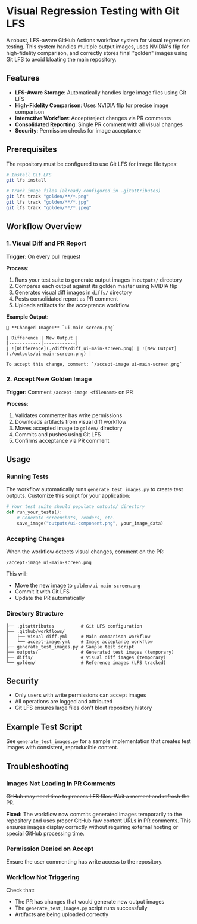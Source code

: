 # Visual Regression Testing with Git LFS

A robust, LFS-aware GitHub Actions workflow system for visual regression testing. This system handles multiple output images, uses NVIDIA's flip for high-fidelity comparison, and correctly stores final "golden" images using Git LFS to avoid bloating the main repository.

## Features

- **LFS-Aware Storage**: Automatically handles large image files using Git LFS
- **High-Fidelity Comparison**: Uses NVIDIA flip for precise image comparison
- **Interactive Workflow**: Accept/reject changes via PR comments
- **Consolidated Reporting**: Single PR comment with all visual changes
- **Security**: Permission checks for image acceptance

## Prerequisites

The repository must be configured to use Git LFS for image file types:

```bash
# Install Git LFS
git lfs install

# Track image files (already configured in .gitattributes)
git lfs track "golden/**/*.png"
git lfs track "golden/**/*.jpg" 
git lfs track "golden/**/*.jpeg"
```

## Workflow Overview

### 1. Visual Diff and PR Report

**Trigger**: On every pull request

**Process**:
1. Runs your test suite to generate output images in `outputs/` directory
2. Compares each output against its golden master using NVIDIA flip
3. Generates visual diff images in `diffs/` directory  
4. Posts consolidated report as PR comment
5. Uploads artifacts for the acceptance workflow

**Example Output**:
```
🔄 **Changed Image:** `ui-main-screen.png`

| Difference | New Output |
|------------|------------|
| ![Difference](./diffs/diff_ui-main-screen.png) | ![New Output](./outputs/ui-main-screen.png) |

To accept this change, comment: `/accept-image ui-main-screen.png`
```

### 2. Accept New Golden Image

**Trigger**: Comment `/accept-image <filename>` on PR

**Process**:
1. Validates commenter has write permissions
2. Downloads artifacts from visual diff workflow
3. Moves accepted image to `golden/` directory
4. Commits and pushes using Git LFS
5. Confirms acceptance via PR comment

## Usage

### Running Tests

The workflow automatically runs `generate_test_images.py` to create test outputs. Customize this script for your application:

```python
# Your test suite should populate outputs/ directory
def run_your_tests():
    # Generate screenshots, renders, etc.
    save_image("outputs/ui-component.png", your_image_data)
```

### Accepting Changes

When the workflow detects visual changes, comment on the PR:

```
/accept-image ui-main-screen.png
```

This will:
- Move the new image to `golden/ui-main-screen.png`
- Commit it with Git LFS
- Update the PR automatically

### Directory Structure

```
├── .gitattributes          # Git LFS configuration
├── .github/workflows/
│   ├── visual-diff.yml     # Main comparison workflow
│   └── accept-image.yml    # Image acceptance workflow
├── generate_test_images.py # Sample test script
├── outputs/                # Generated test images (temporary)
├── diffs/                  # Visual diff images (temporary)
└── golden/                 # Reference images (LFS tracked)
```

## Security

- Only users with write permissions can accept images
- All operations are logged and attributed
- Git LFS ensures large files don't bloat repository history

## Example Test Script

See `generate_test_images.py` for a sample implementation that creates test images with consistent, reproducible content.

## Troubleshooting

### Images Not Loading in PR Comments

~~GitHub may need time to process LFS files. Wait a moment and refresh the PR.~~

**Fixed:** The workflow now commits generated images temporarily to the repository and uses proper GitHub raw content URLs in PR comments. This ensures images display correctly without requiring external hosting or special GitHub processing time.

### Permission Denied on Accept

Ensure the user commenting has write access to the repository.

### Workflow Not Triggering

Check that:
- The PR has changes that would generate new output images
- The `generate_test_images.py` script runs successfully
- Artifacts are being uploaded correctly
